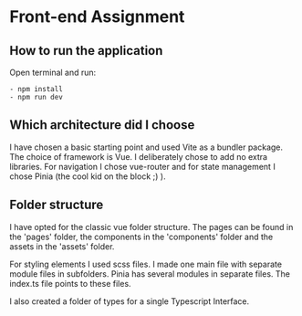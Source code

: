# Front-end Assignment

## How to run the application

Open terminal and run:

```
- npm install
- npm run dev
```

## Which architecture did I choose

I have chosen a basic starting point and used Vite as a bundler package. The choice of framework is Vue. I deliberately chose to add no extra libraries. For navigation I chose vue-router and for state management I chose Pinia (the cool kid on the block ;) ).

## Folder structure

I have opted for the classic vue folder structure. The pages can be found in the 'pages' folder, the components in the 'components' folder and the assets in the 'assets' folder.

For styling elements I used scss files. I made one main file with separate module files in subfolders. Pinia has several modules in separate files. The index.ts file points to these files.

I also created a folder of types for a single Typescript Interface.

